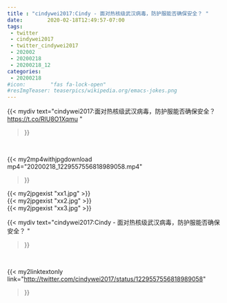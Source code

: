 ```yaml
---
title : "cindywei2017:Cindy - 面对热核级武汉病毒，防护服能否确保安全？ "
date:        2020-02-18T12:49:57-07:00
tags:
 - twitter
 - cindywei2017
 - twitter_cindywei2017
 - 202002
 - 20200218
 - 20200218_12
categories:
 - 20200218
#icon:        "fas fa-lock-open"
#resImgTeaser: teaserpics/wikipedia.org/emacs-jokes.png
---
```


{{< mydiv text="cindywei2017:面对热核级武汉病毒，防护服能否确保安全？ https://t.co/RlU8O1Xqmu "
>}}
<br>


{{< my2mp4withjpgdownload mp4="20200218_1229557556818989058.mp4"
>}}

{{< my2jpgexist "xx1.jpg" >}}<br>
{{< my2jpgexist "xx2.jpg" >}}<br>
{{< my2jpgexist "xx3.jpg" >}}<br>



{{< mydiv text="cindywei2017:Cindy - 面对热核级武汉病毒，防护服能否确保安全？ "
>}}
<br>

{{< my2linktextonly link="http://twitter.com/cindywei2017/status/1229557556818989058"
>}}


<br>

